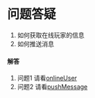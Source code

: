 # 问题答疑

1. 如何获取在线玩家的信息
2. 如何推送消息


#### 解答
1. 问题1 请看[onlineUser](../onlineUser/)
2. 问题2 请看[pushMessage](../pushMessage/)